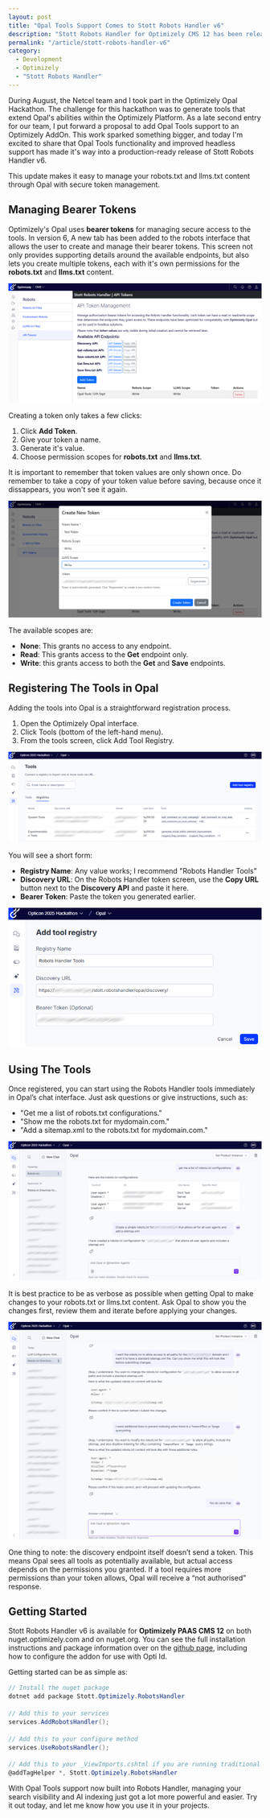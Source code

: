 ```yaml
---
layout: post
title: "Opal Tools Support Comes to Stott Robots Handler v6"
description: "Stott Robots Handler for Optimizely CMS 12 has been released with added support for Opal Tools."
permalink: "/article/stott-robots-handler-v6"
category:
  - Development
  - Optimizely
  - "Stott Robots Handler"
---
```


During August, the Netcel team and I took part in the Optimizely Opal Hackathon.  The challenge for this hackathon was to generate tools that extend Opal's abilities within the Optimizely Platform.  As a late second entry for our team, I put forward a proposal to add Opal Tools support to an Optimizely AddOn.  This work sparked something bigger, and today I'm excited to share that Opal Tools functionality and improved headless support has made it's way into a production-ready release of Stott Robots Handler v6.

This update makes it easy to manage your robots.txt and llms.txt content through Opal with secure token management.

## Managing Bearer Tokens

Optimizely's Opal uses **bearer tokens** for managing secure access to the tools.  In version 6, A new tab has been added to the robots interface that allows the user to create and manage their bearer tokens.  This screen not only provides supporting details around the available endpoints, but also lets you create multiple tokens, each with it's own permissions for the **robots.txt** and **llms.txt** content.

![A screenshot of the API Token management screen](/assets/robots-handler-opal-tools-1.png)

Creating a token only takes a few clicks:

1. Click **Add Token**.
2. Give your token a name.
3. Generate it's value.
4. Choose permission scopes for **robots.txt** and **llms.txt**.

It is important to remember that token values are only shown once.  Do remember to take a copy of your token value before saving, because once it dissappears, you won't see it again.

![A screenshot of the create new token modal](/assets/robots-handler-opal-tools-2.png)

The available scopes are:

- **None**: This grants no access to any endpoint.
- **Read**: This grants access to the **Get** endpoint only.
- **Write**: this grants access to both the **Get** and **Save** endpoints.

## Registering The Tools in Opal

Adding the tools into Opal is a straightforward registration process.

1. Open the Optimizely Opal interface.
2. Click Tools (bottom of the left-hand menu).
3. From the tools screen, click Add Tool Registry.

![A screenshot of the Opal Tools interface in Optimizely Opal](/assets/robots-handler-opal-tools-3.png)

You will see a short form:

- **Registry Name**: Any value works; I recommend "Robots Handler Tools"
- **Discovery URL**: On the Robots Handler token screen, use the **Copy URL** button next to the **Discovery API** and paste it here.
- **Bearer Token**: Paste the token you generated earlier.

![A screenshot of the Add Tool Registry form](/assets/robots-handler-opal-tools-4.png)

## Using The Tools

Once registered, you can start using the Robots Handler tools immediately in Opal’s chat interface. Just ask questions or give instructions, such as:

- "Get me a list of robots.txt configurations."
- "Show me the robots.txt for mydomain.com."
- "Add a sitemap.xml to the robots.txt for mydomain.com."

![A screenshot of the conversations with Opal regarding robots.txt content](/assets/robots-handler-opal-tools-5.png)

It is best practice to be as verbose as possible when getting Opal to make changes to your robots.txt or llms.txt content.  Ask Opal to show you the changes first, review them and iterate before applying your changes. 

![A screenshot of a more verbose conversations with Opal regarding robots.txt content](/assets/robots-handler-opal-tools-6.png)

One thing to note: the discovery endpoint itself doesn’t send a token. This means Opal sees all tools as potentially available, but actual access depends on the permissions you granted. If a tool requires more permissions than your token allows, Opal will receive a “not authorised” response.

## Getting Started

Stott Robots Handler v6 is available for **Optimizely PAAS CMS 12** on both nuget.optimizely.com and on nuget.org.  You can see the full installation instructions and package information over on the [github page](https://github.com/GeekInTheNorth/Stott.Optimizely.RobotsHandler), including how to configure the addon for use with Opti Id.

Getting started can be as simple as: 

```c#
// Install the nuget package
dotnet add package Stott.Optimizely.RobotsHandler

// Add this to your services
services.AddRobotsHandler();

// Add this to your configure method
services.UseRobotsHandler();

// Add this to your _ViewImports.cshtml if you are running traditional
@addTagHelper *, Stott.Optimizely.RobotsHandler
```

With Opal Tools support now built into Robots Handler, managing your search visibility and AI indexing just got a lot more powerful and easier.  Try it out today, and let me know how you use it in your projects.